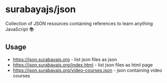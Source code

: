 # surabayajs/json

Collection of JSON resources containing references to learn anything JavaScript 📚

## Usage

- https://json.surabayajs.org - list json files as json
- https://json.surabayajs.org/index.html - list json files as html page
- https://json.surabayajs.org/video-courses.json - json containing video courses
